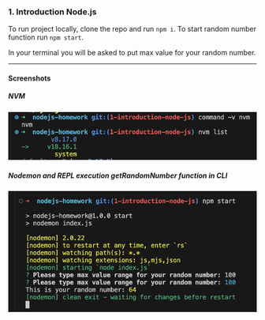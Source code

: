 ### 1. Introduction Node.js

To run project locally, clone the repo and run ```npm i```.
To start random number function run ```npm start```.

In your terminal you will be asked to put max value for your random number.

---

#### Screenshots

##### NVM

![nvm](./screenshots/nvm-command.png)

##### Nodemon and REPL execution getRandomNumber function in CLI

![get-random-number](./screenshots/nodemon.png)
